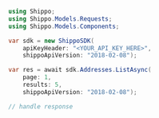 <!-- Start SDK Example Usage [usage] -->
```csharp
using Shippo;
using Shippo.Models.Requests;
using Shippo.Models.Components;

var sdk = new ShippoSDK(
    apiKeyHeader: "<YOUR_API_KEY_HERE>",
    shippoApiVersion: "2018-02-08");

var res = await sdk.Addresses.ListAsync(
    page: 1,
    results: 5,
    shippoApiVersion: "2018-02-08");

// handle response
```
<!-- End SDK Example Usage [usage] -->